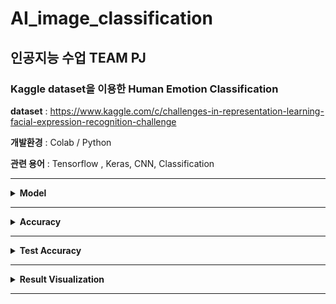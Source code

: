 # AI_image_classification

## 인공지능 수업 TEAM PJ 

### Kaggle dataset을 이용한 Human Emotion Classification 

**dataset** : https://www.kaggle.com/c/challenges-in-representation-learning-facial-expression-recognition-challenge

**개발환경** : Colab / Python

**관련 용어** : Tensorflow , Keras, CNN, Classification
<hr>

<details>
  <summary><b>Model</b></summary>
  <img src=https://velog.velcdn.com/images/kksshh0612/post/14a5d37f-a483-4038-a268-180bea4a7c65/image.png>
  ![](https://velog.velcdn.com/images/kksshh0612/post/14a5d37f-a483-4038-a268-180bea4a7c65/image.png)
</details>
<hr>

<details>
  <summary><b>Accuracy</b></summary>
  ![](https://velog.velcdn.com/images/kksshh0612/post/50887e39-3c97-45d6-a130-6dc78efbe8a5/image.png)
</details>
<hr>

<details>
  <summary><b>Test Accuracy</b></summary>
  ![](https://velog.velcdn.com/images/kksshh0612/post/688f1f7b-364d-4274-a595-d3008ee597d7/image.png)
</details>
<hr>

<details>
  <summary><b>Result Visualization</b></summary>
  ![](https://velog.velcdn.com/images/kksshh0612/post/45549848-b3ad-4058-90f0-efa8a5aeea81/image.png)
</details>
<hr>

